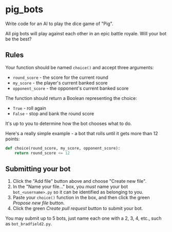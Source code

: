 # pig_bots

Write code for an AI to play the dice game of "Pig".

All pig bots will play against each other in an epic battle royale. Will your bot be the best?

## Rules

Your function should be named `choice()` and accept three arguments:

* `round_score` - the score for the current round
* `my_score` - the player's current banked score
* `opponent_score` - the opponent's current banked score

The function should return a Boolean representing the choice:

* `True` - roll again
* `False` - stop and bank the round score

It's up to you to determine how the bot chooses what to do.

Here's a really simple example - a bot that rolls until it gets more than 12 points:

```python
def choice(round_score, my_score, opponent_score):
    return round_score <= 12
```

## Submitting your bot

1. Click the "Add file" button above and choose "Create new file".
2. In the "Name your file..." box, you *must* name your bot `bot_<username>.py` so it can be identified as belonging to you.
3. Paste your `choice()` function in the box, and then click the green *Propose new file* button.
4. Click the green *Create pull request* button to submit your bot.

You may submit up to 5 bots, just name each one with a 2, 3, 4, etc., such as `bot_bradfield2.py`.
